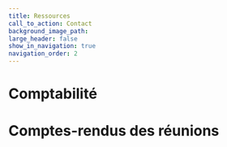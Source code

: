 ```yaml
---
title: Ressources
call_to_action: Contact
background_image_path:
large_header: false
show_in_navigation: true
navigation_order: 2
---
```


# Comptabilité

# Comptes-rendus des réunions

